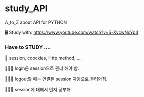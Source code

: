 # study_API
A_to_Z about API for PYTHON


🖥 Study with: https://www.youtube.com/watch?v=S-XvcwNcYp4

### Have to STUDY .... 
🤯 session, coockies, Http method, .... 

👩🏼‍💻 login은 session으로 관리 해야 함. 

👩🏼‍💻 logout할 때는 연결된 session 자동으로 불러와짐.

👩🏼‍💻 session에 대해서 먼저 공부해 
